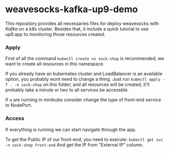 # weavesocks-kafka-up9-demo

This repository provides all necessaries files for deploy weavesocks with *Kafka* on a k8s cluster. Besides that, it include a quick tutorial to use up9.app to monitoring those resources created.


### Apply
First of all the command `kubectl create ns sock-shop` is recommended, we want to create all resources in this namespace.

If you already have an kubernetes cluster and LoadBalancer is an available option, you probably wont need to change a thing. Just run  `kubectl apply -f . -n sock-shop` on this folder, and all resources will be created, it'll probably take a minute or two to all services be accessble.

If u are running in minikube consider change the type of front-end service to NodePort.


### Access

If everything is running we can start navigate through the app. 

To get the Public IP of our front-end, you need to execute: `kubectl get svc -n sock-shop front-end` And get the IP from "External IP" column.

